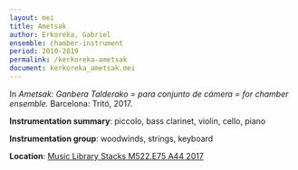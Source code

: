 ```yaml
---
layout: mei
title: Ametsak
author: Erkoreka, Gabriel
ensemble: chamber-instrument
period: 2010-2019
permalink: /kerkoreka-ametsak
document: kerkoreka_ametsak.mei
---
```


In *Ametsak: Ganbera Talderako = para conjunto de cámera = for chamber ensemble.* Barcelona: Tritó, 2017. 

**Instrumentation summary**: piccolo, bass clarinet, violin, cello, piano

**Instrumentation group**: woodwinds, strings, keyboard

**Location**: <a href="https://tufts.primo.exlibrisgroup.com/permalink/01TUN_INST/1kc9gia/alma991018306431903851" target="_blank">Music Library Stacks M522.E75 A44 2017</a>
